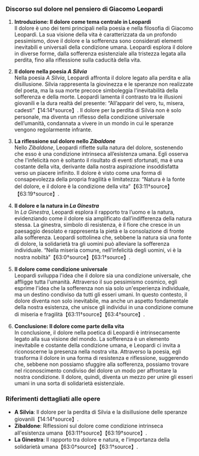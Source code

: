 ### Discorso sul dolore nel pensiero di Giacomo Leopardi

1. **Introduzione: Il dolore come tema centrale in Leopardi**  
   Il dolore è uno dei temi principali nella poesia e nella filosofia di Giacomo Leopardi. La sua visione della vita è caratterizzata da un profondo pessimismo, dove il dolore e la sofferenza sono considerati elementi inevitabili e universali della condizione umana. Leopardi esplora il dolore in diverse forme, dalla sofferenza esistenziale alla tristezza legata alla perdita, fino alla riflessione sulla caducità della vita.

2. **Il dolore nella poesia *A Silvia***  
   Nella poesia *A Silvia*, Leopardi affronta il dolore legato alla perdita e alla disillusione. Silvia rappresenta la giovinezza e le speranze non realizzate del poeta, ma la sua morte precoce simboleggia l'inevitabilità della sofferenza e della morte. Leopardi lamenta il contrasto tra le illusioni giovanili e la dura realtà del presente: “All’apparir del vero, tu, misera, cadesti”【14:14†source】. Il dolore per la perdita di Silvia non è solo personale, ma diventa un riflesso della condizione universale dell’umanità, condannata a vivere in un mondo in cui le speranze vengono regolarmente infrante.

3. **La riflessione sul dolore nello *Zibaldone***  
   Nello *Zibaldone*, Leopardi riflette sulla natura del dolore, sostenendo che esso è una condizione intrinseca all’esistenza umana. Egli osserva che l'infelicità non è soltanto il risultato di eventi sfortunati, ma è una costante della vita, derivante dalla nostra aspirazione insoddisfatta verso un piacere infinito. Il dolore è visto come una forma di consapevolezza della propria fragilità e limitatezza: “Natura è la fonte del dolore, e il dolore è la condizione della vita”【63:11†source】【63:19†source】.

4. **Il dolore e la natura in *La Ginestra***  
   In *La Ginestra*, Leopardi esplora il rapporto tra l’uomo e la natura, evidenziando come il dolore sia amplificato dall’indifferenza della natura stessa. La ginestra, simbolo di resistenza, è il fiore che cresce in un paesaggio desolato e rappresenta la pietà e la consolazione di fronte alla sofferenza. Leopardi sottolinea che, sebbene la natura sia una fonte di dolore, la solidarietà tra gli uomini può alleviare la sofferenza individuale. “Nella miseria comune, nell’infelicità degli uomini, vi è la nostra nobiltà”【63:0†source】【63:1†source】.

5. **Il dolore come condizione universale**  
   Leopardi sviluppa l'idea che il dolore sia una condizione universale, che affligge tutta l'umanità. Attraverso il suo pessimismo cosmico, egli esprime l'idea che la sofferenza non sia solo un'esperienza individuale, ma un destino condiviso da tutti gli esseri umani. In questo contesto, il dolore diventa non solo inevitabile, ma anche un aspetto fondamentale della nostra esistenza, che unisce gli individui in una condizione comune di miseria e fragilità【63:11†source】【63:4†source】.

6. **Conclusione: Il dolore come parte della vita**  
   In conclusione, il dolore nella poetica di Leopardi è intrinsecamente legato alla sua visione del mondo. La sofferenza è un elemento inevitabile e costante della condizione umana, e Leopardi ci invita a riconoscerne la presenza nella nostra vita. Attraverso la poesia, egli trasforma il dolore in una forma di resistenza e riflessione, suggerendo che, sebbene non possiamo sfuggire alla sofferenza, possiamo trovare nel riconoscimento condiviso del dolore un modo per affrontare la nostra condizione. Il dolore, quindi, diventa un mezzo per unire gli esseri umani in una sorta di solidarietà esistenziale.

### Riferimenti dettagliati alle opere
- **A Silvia**: Il dolore per la perdita di Silvia e la disillusione delle speranze giovanili【14:14†source】.
- **Zibaldone**: Riflessioni sul dolore come condizione intrinseca all'esistenza umana【63:11†source】【63:19†source】.
- **La Ginestra**: Il rapporto tra dolore e natura, e l'importanza della solidarietà umana【63:0†source】【63:1†source】.
